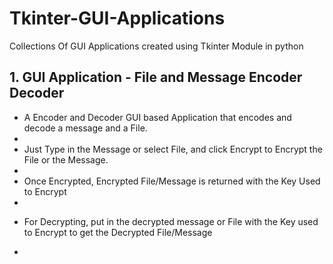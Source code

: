 # Tkinter-GUI-Applications
Collections Of GUI Applications created using Tkinter Module in python

<h2>1. GUI Application - File and Message Encoder Decoder</h2>
<ul>
  <li>A Encoder and Decoder GUI based Application that encodes and decode a message and a File.<li> 
  <li>Just Type in the Message or select File, and click Encrypt to Encrypt the File or the Message.<li>
  <li>Once Encrypted, Encrypted File/Message is returned with the Key Used to Encrypt<li>
  <li><p>For Decrypting, put in the decrypted message or File with the Key used to Encrypt to 
    get the Decrypted File/Message</p> <li>
<ul>      
